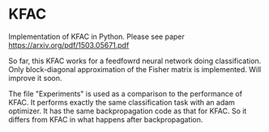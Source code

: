 # KFAC
Implementation of KFAC in Python. Please see paper https://arxiv.org/pdf/1503.05671.pdf

So far, this KFAC works for a feedfowrd neural network doing classification. Only block-diagonal approximation of the Fisher matrix is implemented. Will improve it soon.

The file "Experiments" is used as a comparison to the performance of KFAC. It performs exactly the same classification task with an adam optimizer. It has the same backpropagation code as that for KFAC. So it differs from KFAC in what happens after backpropagation.

